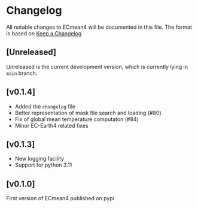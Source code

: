 # Changelog

All notable changes to ECmean4 will be documented in this file.
The format is based on [Keep a Changelog](https://keepachangelog.com/en/1.0.0/)

## [Unreleased]

Unreleased is the current development version, which is currently lying in `main` branch.

## [v0.1.4]

- Added the `changelog` file
- Better representation of mask file search and loading (#80)
- Fix of global mean temperature computaton (#84)
- Minor EC-Earth4 related fixes

## [v0.1.3]

- New logging facility
- Support for python 3.11

## [v0.1.0]

First version of ECmean4 published on pypi
